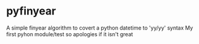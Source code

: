 # pyfinyear

A simple finyear algorithm to covert a python datetime to 'yy/yy' syntax
My first pyhon module/test so apologies if it isn't great
